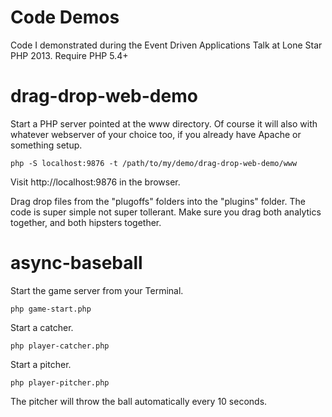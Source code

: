 Code Demos
==========

Code I demonstrated during the Event Driven Applications Talk at Lone Star PHP 2013. Require PHP 5.4+


drag-drop-web-demo
==================

Start a PHP server pointed at the www directory. Of course it will also with
whatever webserver of your choice too, if you already have Apache or something
setup.

	php -S localhost:9876 -t /path/to/my/demo/drag-drop-web-demo/www

Visit http://localhost:9876 in the browser.

Drag drop files from the "plugoffs" folders into the "plugins" folder. The code
is super simple not super tollerant. Make sure you drag both analytics together,
and both hipsters together.


async-baseball
==============

Start the game server from your Terminal.

	php game-start.php

Start a catcher.

	php player-catcher.php

Start a pitcher.

	php player-pitcher.php

The pitcher will throw the ball automatically every 10 seconds.

